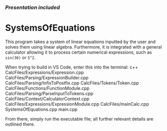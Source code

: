 ### *Presentation included*

# SystemsOfEquations

This program takes a system of linear equations inputted by the user and solves them using linear algebra. Furthermore, it is integrated with a general calculator allowing it to process certain numerical expressions, such as `sin(30)` or `5^2`.

When trying to build in VS Code, enter this into the terminal:
c++ CalcFiles/Expressions/Expression.cpp CalcFiles/Parsing/ExpressionBuilder.cpp CalcFiles/Parsing/InfixToPostfix.cpp CalcFiles/Tokens/Token.cpp CalcFiles/Functions/FunctionModule.cpp CalcFiles/Parsing/ParseInputToTokens.cpp CalcFiles/Context/CalculatorContext.cpp CalcFiles/Expressions/ExpressionModule.cpp CalcFiles/mainCalc.cpp SystemsOfEquations.cpp main.cpp

From there, simply run the executable file; all further relevant details are outlined there.
